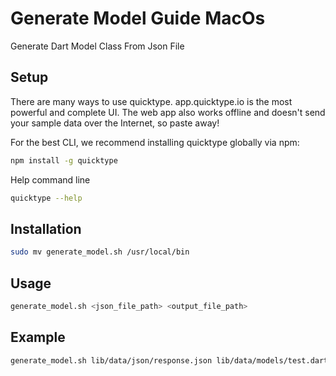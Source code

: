 # Generate Model Guide MacOs
Generate Dart Model Class From Json File

## Setup
There are many ways to use quicktype. app.quicktype.io is the most powerful and complete UI. The web app also works offline and doesn't send your sample data over the Internet, so paste away!

For the best CLI, we recommend installing quicktype globally via npm:

```.sh
npm install -g quicktype
```

Help command line
```.sh
quicktype --help
```

## Installation
```.sh
sudo mv generate_model.sh /usr/local/bin
```

## Usage
```.sh
generate_model.sh <json_file_path> <output_file_path>
```

## Example
```.sh
generate_model.sh lib/data/json/response.json lib/data/models/test.dart
```

